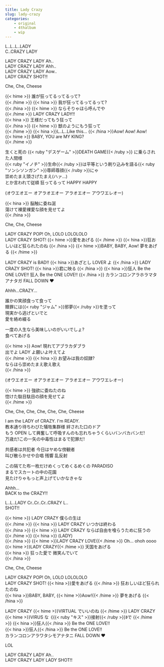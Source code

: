 ```yaml
---
title: Lady Crazy
slug: lady-crazy
categories:
    - original
    - 4thalbum
    - wip
---
```


L..L..L..LADY  
C..CRAZY LADY  

LADY CRAZY LADY Ah..  
LADY CRAZY LADY Ahh..  
LADY CRAZY LADY Aow..  
LADY CRAZY SHOT!!  

Che, Che, Cheese  

{{< hime >}}
誰が狂ってるってるって?  
{{< /hime >}}
{{< hina >}}
我が狂ってるってるって?  
{{< /hina >}}
{{< hime >}}
ならそりゃほら呼んでや  
{{< /hime >}}
LADY CRAZY LADY!!  
{{< hina >}}
王様だってもう狂って  
{{< /hina >}}
{{< hime >}}
獣のようにもう狂って  
{{< /hime >}}
{{< hina >}}L..L..Like this... {{< /hina >}}Aow! Aow! Aow!  
{{< hime >}}
BABY, YOU are MY KING?  
{{< /hime >}}

生くと死の {{< ruby "デスゲーム" >}}DEATH GAME{{< /ruby >}} に乗らされた人間様  
{{< ruby "イノチ" >}}生命{{< /ruby >}}は平等という刷り込みを語る{{< ruby "ソンシソンガン" >}}尊師尊顔{{< /ruby >}}にゃ  
崇めたまえ頭さげたまえ(ハァ…)  
とか言われて従順  狂ってるって HAPPY HAPPY  

(オウエオエー オアラオエオー アラオエオー アウワエレオー)  

{{< hina >}}
脳触に委ね涎  
蕩けて裸愛裸愛な顔を見せてよ  
{{< /hina >}}

Che, Che, Cheese

LADY CRAZY POP! Oh, LOLO LOLOLOLO  
LADY CRAZY SHOT! {{< hime >}}愛をあげる  {{< /hime >}}
{{< hina >}}狂おしいほど狂られたのね  {{< /hina >}}
{{< hime >}}BABY, BABY, Aow! 夢をあげる  {{< /hime >}}

LADY CRAZY is BAD!! {{< hina >}}あざとし LOVER よ  {{< /hina >}}
LADY CRAZY SHOT! {{< hina >}}君に映る  {{< /hina >}}
{{< hina >}}狂人 Be the ONE LOVE!! 狂人 Be the ONE LOVE!!  {{< /hina >}}
カランコロンアラホラマタアナタガ FALL DOWN ♥  

Ahhh...CRAZY...  

誰かの笑顔食って食って  
贖罪には{{< ruby "ジャム" >}}邪夢{{< /ruby >}}を塗って  
現実から逃げといでと  
愛を絡め綴る  

一度の人生なら美味しいのがいいでしょ?  
食べてあげる  

{{< hime >}}
Aow! 現れてアブラカダブラ  
出でよ LADY よ願いよ叶えてよ  
{{< /hime >}}
{{< hina >}}
お望みは我の奴隷?  
ならほら崇めたまえ歌え歌え  
{{< /hina >}}

(オウエオエー オアラオエオー アラオエオー アウワエレオー)  

{{< hime >}}
強欲に委ねたのね  
惚けた駄目駄目の顔を見せてよ  
{{< /hime >}}

Che, Che, Che, Che, Che, Che, Cheese  

I am the LADY of CRAZY. I'm READY.  
教本通り待ちわびた犠牲集群様  絆された口のドア  
もう OPEN して興奮して呼吸すんのも忘れちゃうくらいバンバカバンだ!  
万歳だ!この一矢の中毒性はまるで犯罪だ!  

共感者は共犯者  今日はヤめな傍観者  
叫び散らかせや合唱  残響  乱反射  

この隔てた布一枚だけめくってめくるめくの PARADISO  
まるでスカートの中の花園  
見たけりゃもっと声上げていかなきゃな  

Ahhh...  
BACK to the CRAZY!!  

L..L..LADY Cr..Cr..Cr..CRAZY L..  
SHOT!!  

{{< hime >}}
LADY CRAZY 僕らの生は  
{{< /hime >}}
{{< hina >}}
LADY CRAZY いつかは終わる  
{{< /hina >}}
{{< hime >}}
LADY CRAZY ならば自由を喰らうために狂うの  
{{< /hime >}}
{{< hina >}}
(LADY)  
{{< /hina >}}
{{< hime >}}LADY CRAZY LOVE{{< /hime >}} Oh... ohoh oooo  
{{< hime >}}LADY CRAZY{{< /hime >}} 天国をあげる  
{{< hina >}}
狂った愛で  微笑んでいて  
{{< /hina >}}

Che, Che, Cheese  

LADY CRAZY POP! Oh, LOLO LOLOLOLO  
LADY CRAZY SHOT! {{< hina >}}愛をあげる  {{< /hina >}}
狂おしいほど狂られたのね  
{{< hina >}}BABY, BABY, {{< hime >}}Aow!{{< /hime >}} 夢をあげる  {{< /hina >}}

LADY CRAZY {{< hime >}}VIRTUAL でいいのね  {{< /hime >}}
LADY CRAZY {{< hime >}}VIRUS な《{{< ruby "キス" >}}接射{{< /ruby >}}》で  {{< /hime >}}
{{< hina >}}狂人{{< /hina >}} Be the ONE LOVE!!  
{{< hina >}}狂人{{< /hina >}} Be the ONE LOVE!!  
カランコロンアラワタシモアナタニ FALL DOWN ♥  

LOL  

LADY CRAZY LADY Ah..  
LADY CRAZY LADY LADY SHOT!!